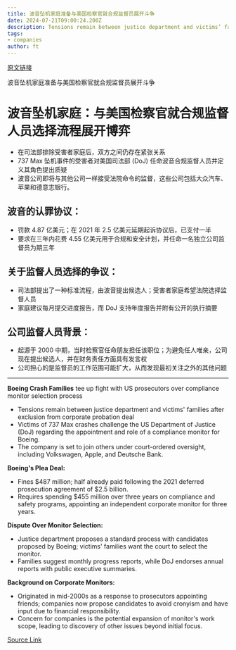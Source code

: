 ```yaml
---
title: 波音坠机家庭准备与美国检察官就合规监督员展开斗争
date: 2024-07-21T09:00:24.200Z
description: Tensions remain between justice department and victims’ families after they were excluded from corporate probation deal
tags: 
- companies
author: ft
---
```


[原文链接](https://ft.com/content/2977d80d-713d-4412-9dce-a655b65fc633)

波音坠机家庭准备与美国检察官就合规监督员展开斗争

# 波音坠机家庭：与美国检察官就合规监督人员选择流程展开博弈

- 在司法部排除受害者家庭后，双方之间仍存在紧张关系
- 737 Max 坠机事件的受害者对美国司法部 (DoJ) 任命波音合规监督人员并定义其角色提出质疑
- 波音公司即将与其他公司一样接受法院命令的监督，这些公司包括大众汽车、苹果和德意志银行。

## 波音的认罪协议：
- 罚款 4.87 亿美元；在 2021 年 2.5 亿美元延期起诉协议后，已支付一半
- 要求在三年内花费 4.55 亿美元用于合规和安全计划，并任命一名独立公司监督员为期三年

## 关于监督人员选择的争议：
- 司法部提出了一种标准流程，由波音提出候选人；受害者家庭希望法院选择监督人员
- 家庭建议每月提交进度报告，而 DoJ 支持年度报告并附有公开的执行摘要

## 公司监督人员背景：
- 起源于 2000 中期，当时检察官任命朋友担任该职位；为避免任人唯亲，公司现在提出候选人，并在财务责任方面具有发言权
- 公司担心的是监督员的工作范围可能扩大，从而发现最初关注之外的其他问题

---

 **Boeing Crash Families** tee up fight with US prosecutors over compliance monitor selection process
- Tensions remain between justice department and victims' families after exclusion from corporate probation deal
- Victims of 737 Max crashes challenge the US Department of Justice (DoJ) regarding the appointment and role of a compliance monitor for Boeing.
- The company is set to join others under court-ordered oversight, including Volkswagen, Apple, and Deutsche Bank.

**Boeing's Plea Deal:**
- Fines $487 million; half already paid following the 2021 deferred prosecution agreement of $2.5 billion.
- Requires spending $455 million over three years on compliance and safety programs, appointing an independent corporate monitor for three years.

**Dispute Over Monitor Selection:**
- Justice department proposes a standard process with candidates proposed by Boeing; victims' families want the court to select the monitor.
- Families suggest monthly progress reports, while DoJ endorses annual reports with public executive summaries.

**Background on Corporate Monitors:**
- Originated in mid-2000s as a response to prosecutors appointing friends; companies now propose candidates to avoid cronyism and have input due to financial responsibility.
- Concern for companies is the potential expansion of monitor's work scope, leading to discovery of other issues beyond initial focus.

[Source Link](https://ft.com/content/2977d80d-713d-4412-9dce-a655b65fc633)

